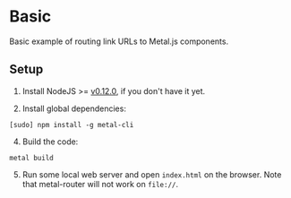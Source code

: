 # Basic

Basic example of routing link URLs to Metal.js components.

## Setup

1. Install NodeJS >= [v0.12.0](http://nodejs.org/dist/v0.12.0/), if you don't have it yet.

2. Install global dependencies:

  ```
  [sudo] npm install -g metal-cli
  ```

4. Build the code:

  ```
  metal build
  ```

5. Run some local web server and open `index.html` on the browser. Note that metal-router will not work on `file://`.
